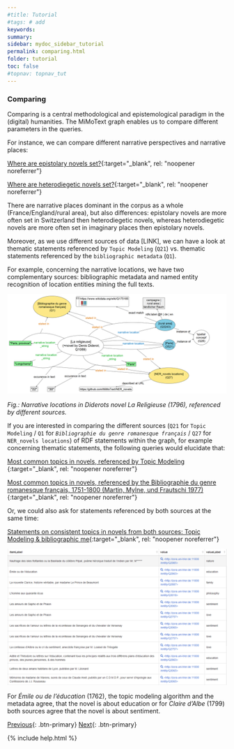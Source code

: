 ```yaml
---
#title: Tutorial
#tags: # add
keywords:
summary:
sidebar: mydoc_sidebar_tutorial
permalink: comparing.html
folder: tutorial
toc: false
#topnav: topnav_tut
---
```


### **Comparing**

Comparing is a central methodological and epistemological paradigm in the (digital) humanities. The MiMoText graph enables us to compare different parameters in the queries.

For instance, we can compare different narrative perspectives and narrative places:

[Where are epistolary novels set?](https://tinyurl.com/22hk74cw){:target="\_blank", rel: "noopener noreferrer"}

[Where are heterodiegetic novels set?](https://tinyurl.com/29fqaume){:target="\_blank", rel: "noopener noreferrer"}

There are narrative places dominant in the corpus as a whole (France/England/rural area), but also differences: epistolary novels are more often set in Switzerland then heterodiegetic novels, whereas heterodiegetic novels are more often set in imaginary places then epistolary novels.

Moreover, as we use different sources of data [LINK], we can have a look at thematic statements referenced by `Topic Modeling` (`Q21`) vs. thematic statements referenced by the `bibliographic metadata` (`Q1`).

For example, concerning the narrative locations, we have two complementary sources: bibliographic metadata and named entity recognition of location entities mining the full texts.

![didero](./images/comparing_nar_loc.png)

<cite>Fig.: Narrative locations in Diderots novel _La Religieuse_ (1796), referenced by different sources.</cite>

If you are interested in comparing the different sources (`Q21` for `Topic Modeling` / `Q1` for _`Bibliographie du genre romanesque français`_ / `Q27` for `NER_novels locations`) of RDF statements within the graph, for example concerning thematic statements, the following queries would elucidate that:

[Most common topics in novels, referenced by Topic Modeling ](https://tinyurl.com/2c9syem8){:target="\_blank", rel: "noopener noreferrer"}

[Most common topics in novels, referenced by the Bibliographie du genre romanesque français, 1751-1800 (Martin, Mylne, und Frautschi 1977)](https://tinyurl.com/23jcg5v8){:target="\_blank", rel: "noopener noreferrer"}

Or, we could also ask for statements referenced by both sources at the same time:

[ Statements on consistent topics in novels from both sources: Topic Modeling & bibliographic me](https://tinyurl.com/235l6rjd){:target="\_blank", rel: "noopener noreferrer"}

![biblio](./images/comparing_biblio.png)

For _Émile ou de l’éducation_ (1762), the topic modeling algorithm and the metadata agree, that the novel is about education or for _Claire d’Albe_ (1799) both sources agree that the novel is about sentiment.

[Previous](./change_over_time.html){: .btn-primary} [Next](./up_to_you.html){: .btn-primary}

{% include help.html %}